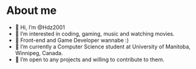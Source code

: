 # About me 

* 👋 Hi, I’m @Hdz2001
* 👀 I’m interested in coding, gaming, music and watching movies.
* 👀 Front-end and Game Developer wannabe :)
* 🌱 I’m currently a Computer Science student at University of Manitoba, Winnipeg, Canada.
* 💞️ I’m open to any projects and willing to contribute to them.
